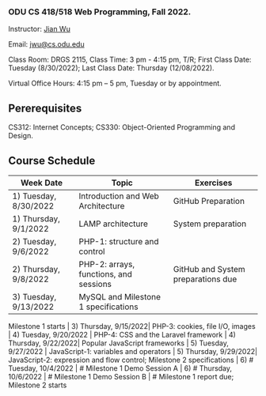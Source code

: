 ### ODU CS 418/518 Web Programming, Fall 2022.
Instructor: [Jian Wu](https://www.cs.odu.edu/~jwu/)

Email: jwu@cs.odu.edu

Class Room: DRGS 2115, Class Time: 3 pm - 4:15 pm, T/R;  First Class Date: Tuesday (8/30/2022);  Last Class Date: Thursday (12/08/2022).

Virtual Office Hours: 4:15 pm – 5 pm, Tuesday or by appointment.

## Pererequisites 
CS312: Internet Concepts;
CS330: Object-Oriented Programming and Design.

## Course Schedule 

| Week Date	    		| Topic         | Exercises
| ------------- 		| ------------- | -------------
| 1) Tuesday, 8/30/2022 | Introduction and Web Architecture  | GitHub Preparation
| 1) Thursday, 9/1/2022| LAMP architecture | System preparation
| 2) Tuesday, 9/6/2022 | PHP-1: structure and control |
| 2) Thursday, 9/8/2022| PHP-2: arrays, functions, and sessions |GitHub and System preparations due
| 3) Tuesday, 9/13/2022| MySQL and Milestone 1 specifications|
Milestone 1 starts
| 3) Thursday, 9/15/2022| PHP-3: cookies, file I/O, images
| 4) Tuesday, 9/20/2022 | PHP-4: CSS and the Laravel framework
| 4) Thursday, 9/22/2022| Popular JavaScript frameworks
| 5) Tuesday, 9/27/2022 | JavaScript-1: variables and operators
| 5) Thursday, 9/29/2022| JavaScript-2: expression and flow control; Milestone 2 specifications
| 6) # Tuesday, 10/4/2022 | # Milestone 1 Demo Session A
| 6) # Thursday, 10/6/2022 | # Milestone 1 Demo Session B | # Milestone 1 report due; Milestone 2 starts









